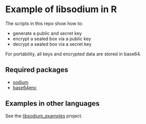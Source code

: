# Example of libsodium in R 
The scripts in this repo show how to:
* generate a public and secret key
* encrypt a sealed box via a public key
* decrypt a sealed box via a secret key

For portability, all keys and encrypted data are stored in base64.

## Required packages
* [sodium](https://cran.r-project.org/web/packages/sodium/index.html)
* [base64enc](https://cran.r-project.org/web/packages/base64enc/index.html)

## Examples in other languages
See the [libsodium_examples](https://github.com/users/tpronk/projects/1) project.
